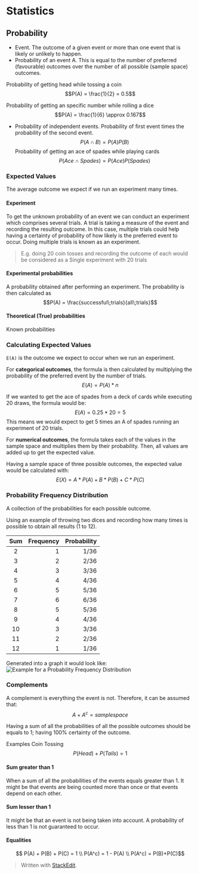 # Statistics

## Probability

- Event. The outcome of a given event or more than one event that is likely or unlikely to happen.
- Probability of an event A. This is equal to the number of preferred (favourable) outcomes over the number of all possible (sample space) outcomes.

Probability of getting head while tossing a coin
$$P(A) = \frac{1}{2} = 0.5$$

Probability of getting an specific number while rolling a dice
$$P(A) = \frac{1}{6} \approx 0.167$$

- Probability of independent events. Probability of first event times the probability of the second event.
$$P(A \cap B) = P(A)P(B)$$
Probability of getting an ace of spades while playing cards
$$P(Ace \cap Spades) = P(Ace)P(Spades) $$

### Expected Values
The average outcome we expect if we run an experiment many times.

#### Experiment
To get the unknown probability of an event we can conduct an experiment which comprises several trials. A trial is taking a measure of the event and recording the resulting outcome. 
In this case, multiple trials could help having a certainty of probability of how likely is the preferred event to occur. Doing multiple trials is known as an experiment.

>  E.g. doing 20 coin tosses and recording the outcome of each would be considered as a Single experiment with 20 trials

#### Experimental probabilities
A probability obtained after performing an experiment.
The probability is then calculated as 
$$P(A) = \frac{successful\;trials}{all\;trials}$$
#### Theoretical (True) probabilities
Known probabilities

### Calculating Expected Values

`E(A)` is the outcome we expect to occur when we run an experiment.

For **categorical outcomes**, the formula is then calculated by multiplying the probability of the preferred event by the number of trials.
$$E(A) = P(A) * n$$

If we wanted to get the ace of spades from a deck of cards while executing 20 draws, the formula would be:
$$E(A) = 0.25 * 20 = 5$$
This means we would expect to get 5 times an A of spades running an experiment of 20 trials.

For **numerical outcomes**, the formula takes each of the values in the sample space and multiplies them by their probability. Then, all values are added up to get the expected value.

Having a sample space of three possible outcomes, the expected value would be calculated with:
$$E(X) = A*P(A) + B*P(B)+C*P(C)$$


### Probability Frequency Distribution

A collection of the probabilities for each possible outcome.

Using an example of throwing two dices and recording how many times is possible to obtain all results (1 to 12).

| Sum | Frequency | Probability |
|:--------:| -------------:| -------------:|
| 2 | 1 | 1/36
| 3 | 2 | 2/36
| 4 | 3 | 3/36
| 5 | 4 |4/36
| 6 | 5 |5/36
| 7 | 6 |6/36
| 8 | 5 |5/36
| 9 | 4 |4/36
| 10 | 3 |3/36
| 11 | 2 |2/36
| 12 | 1 |1/36

Generated into a graph it would look like:
![Example for a Probability Frequency Distribution](https://raw.githubusercontent.com/euphonie/study-notes/master/Computer%20Science/Theory/Statistics/probfreqdist.png)


### Complements

A complement is everything the event is not. Therefore, it can be assumed that:
$$
A + A^c = sample space
$$

Having a sum of all the probabilities of all the possible outcomes should be equals to 1; having 100% certainty of the outcome.

Examples
Coin Tossing
$$P(Head) + P(Tails) = 1$$

#### Sum greater than 1
When a sum of all the probabilities of the events equals greater than 1. It might be that events are being counted more than once or that events depend on each other.

#### Sum lesser than 1
It might be that an event is not being taken into account. A probability of less than 1 is not guaranteed to occur.

#### Equalities
$$  P(A) + P(B) + P(C) = 1 \\
P(A^c) = 1 - P(A) \\
P(A^c) = P(B)+P(C)$$

> Written with [StackEdit](https://stackedit.io/).

<!--stackedit_data:
eyJoaXN0b3J5IjpbMTc4MjUxMjM0LC0zNTE3NTk3MDEsMTY1Nz
QzOTE1MCwtMTI1NzY2MDQyNywxNDEyODU5OTQ4LC02Njk3MzQy
MDQsMTUyOTU2MjEwNiwtOTgyNDQzNjc2LDE2NDkwNTExNTQsMT
kyNTUxNDEzNywtMTI1NjAyNjM1OV19
-->